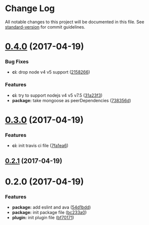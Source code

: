 # Change Log

All notable changes to this project will be documented in this file. See [standard-version](https://github.com/conventional-changelog/standard-version) for commit guidelines.

<a name="0.4.0"></a>
# [0.4.0](https://github.com/yidinghan/mongoose-string-collection/compare/v0.3.0...v0.4.0) (2017-04-19)


### Bug Fixes

* **ci:** drop node v4 v5 support ([2158266](https://github.com/yidinghan/mongoose-string-collection/commit/2158266))


### Features

* **ci:** try to support nodejs v4 v5 v7.5 ([31a23f3](https://github.com/yidinghan/mongoose-string-collection/commit/31a23f3))
* **package:** take mongoose as peerDependencies ([738356d](https://github.com/yidinghan/mongoose-string-collection/commit/738356d))



<a name="0.3.0"></a>
# [0.3.0](https://github.com/yidinghan/mongoose-string-collection/compare/v0.2.1...v0.3.0) (2017-04-19)


### Features

* **ci:** init travis ci file ([7fa1ea6](https://github.com/yidinghan/mongoose-string-collection/commit/7fa1ea6))



<a name="0.2.1"></a>
## [0.2.1](https://github.com/yidinghan/mongoose-string-collection/compare/v0.2.0...v0.2.1) (2017-04-19)



<a name="0.2.0"></a>
# 0.2.0 (2017-04-19)


### Features

* **package:** add eslint and ava ([54d1bdd](https://github.com/yidinghan/mongoose-string-collection/commit/54d1bdd))
* **package:** init package file ([bc233a0](https://github.com/yidinghan/mongoose-string-collection/commit/bc233a0))
* **plugin:** init plugin file ([bf70171](https://github.com/yidinghan/mongoose-string-collection/commit/bf70171))
